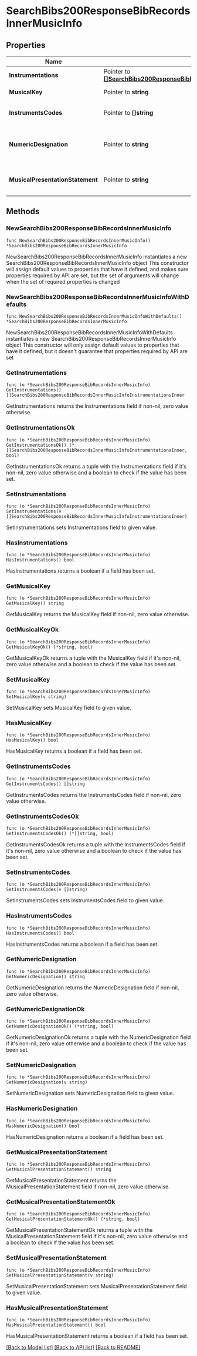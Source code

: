 # SearchBibs200ResponseBibRecordsInnerMusicInfo

## Properties

Name | Type | Description | Notes
------------ | ------------- | ------------- | -------------
**Instrumentations** | Pointer to [**[]SearchBibs200ResponseBibRecordsInnerMusicInfoInstrumentationsInner**](SearchBibs200ResponseBibRecordsInnerMusicInfoInstrumentationsInner.md) |  | [optional] 
**MusicalKey** | Pointer to **string** | Musical Key [v384sa] | [optional] 
**InstrumentsCodes** | Pointer to **[]string** | Musical Instruments [v048sa,b] | [optional] 
**NumericDesignation** | Pointer to **string** | Numeric Designation of Musical Work [v383sa,b,c] | [optional] 
**MusicalPresentationStatement** | Pointer to **string** | Musical Presentation Statement [v254sa] | [optional] 

## Methods

### NewSearchBibs200ResponseBibRecordsInnerMusicInfo

`func NewSearchBibs200ResponseBibRecordsInnerMusicInfo() *SearchBibs200ResponseBibRecordsInnerMusicInfo`

NewSearchBibs200ResponseBibRecordsInnerMusicInfo instantiates a new SearchBibs200ResponseBibRecordsInnerMusicInfo object
This constructor will assign default values to properties that have it defined,
and makes sure properties required by API are set, but the set of arguments
will change when the set of required properties is changed

### NewSearchBibs200ResponseBibRecordsInnerMusicInfoWithDefaults

`func NewSearchBibs200ResponseBibRecordsInnerMusicInfoWithDefaults() *SearchBibs200ResponseBibRecordsInnerMusicInfo`

NewSearchBibs200ResponseBibRecordsInnerMusicInfoWithDefaults instantiates a new SearchBibs200ResponseBibRecordsInnerMusicInfo object
This constructor will only assign default values to properties that have it defined,
but it doesn't guarantee that properties required by API are set

### GetInstrumentations

`func (o *SearchBibs200ResponseBibRecordsInnerMusicInfo) GetInstrumentations() []SearchBibs200ResponseBibRecordsInnerMusicInfoInstrumentationsInner`

GetInstrumentations returns the Instrumentations field if non-nil, zero value otherwise.

### GetInstrumentationsOk

`func (o *SearchBibs200ResponseBibRecordsInnerMusicInfo) GetInstrumentationsOk() (*[]SearchBibs200ResponseBibRecordsInnerMusicInfoInstrumentationsInner, bool)`

GetInstrumentationsOk returns a tuple with the Instrumentations field if it's non-nil, zero value otherwise
and a boolean to check if the value has been set.

### SetInstrumentations

`func (o *SearchBibs200ResponseBibRecordsInnerMusicInfo) SetInstrumentations(v []SearchBibs200ResponseBibRecordsInnerMusicInfoInstrumentationsInner)`

SetInstrumentations sets Instrumentations field to given value.

### HasInstrumentations

`func (o *SearchBibs200ResponseBibRecordsInnerMusicInfo) HasInstrumentations() bool`

HasInstrumentations returns a boolean if a field has been set.

### GetMusicalKey

`func (o *SearchBibs200ResponseBibRecordsInnerMusicInfo) GetMusicalKey() string`

GetMusicalKey returns the MusicalKey field if non-nil, zero value otherwise.

### GetMusicalKeyOk

`func (o *SearchBibs200ResponseBibRecordsInnerMusicInfo) GetMusicalKeyOk() (*string, bool)`

GetMusicalKeyOk returns a tuple with the MusicalKey field if it's non-nil, zero value otherwise
and a boolean to check if the value has been set.

### SetMusicalKey

`func (o *SearchBibs200ResponseBibRecordsInnerMusicInfo) SetMusicalKey(v string)`

SetMusicalKey sets MusicalKey field to given value.

### HasMusicalKey

`func (o *SearchBibs200ResponseBibRecordsInnerMusicInfo) HasMusicalKey() bool`

HasMusicalKey returns a boolean if a field has been set.

### GetInstrumentsCodes

`func (o *SearchBibs200ResponseBibRecordsInnerMusicInfo) GetInstrumentsCodes() []string`

GetInstrumentsCodes returns the InstrumentsCodes field if non-nil, zero value otherwise.

### GetInstrumentsCodesOk

`func (o *SearchBibs200ResponseBibRecordsInnerMusicInfo) GetInstrumentsCodesOk() (*[]string, bool)`

GetInstrumentsCodesOk returns a tuple with the InstrumentsCodes field if it's non-nil, zero value otherwise
and a boolean to check if the value has been set.

### SetInstrumentsCodes

`func (o *SearchBibs200ResponseBibRecordsInnerMusicInfo) SetInstrumentsCodes(v []string)`

SetInstrumentsCodes sets InstrumentsCodes field to given value.

### HasInstrumentsCodes

`func (o *SearchBibs200ResponseBibRecordsInnerMusicInfo) HasInstrumentsCodes() bool`

HasInstrumentsCodes returns a boolean if a field has been set.

### GetNumericDesignation

`func (o *SearchBibs200ResponseBibRecordsInnerMusicInfo) GetNumericDesignation() string`

GetNumericDesignation returns the NumericDesignation field if non-nil, zero value otherwise.

### GetNumericDesignationOk

`func (o *SearchBibs200ResponseBibRecordsInnerMusicInfo) GetNumericDesignationOk() (*string, bool)`

GetNumericDesignationOk returns a tuple with the NumericDesignation field if it's non-nil, zero value otherwise
and a boolean to check if the value has been set.

### SetNumericDesignation

`func (o *SearchBibs200ResponseBibRecordsInnerMusicInfo) SetNumericDesignation(v string)`

SetNumericDesignation sets NumericDesignation field to given value.

### HasNumericDesignation

`func (o *SearchBibs200ResponseBibRecordsInnerMusicInfo) HasNumericDesignation() bool`

HasNumericDesignation returns a boolean if a field has been set.

### GetMusicalPresentationStatement

`func (o *SearchBibs200ResponseBibRecordsInnerMusicInfo) GetMusicalPresentationStatement() string`

GetMusicalPresentationStatement returns the MusicalPresentationStatement field if non-nil, zero value otherwise.

### GetMusicalPresentationStatementOk

`func (o *SearchBibs200ResponseBibRecordsInnerMusicInfo) GetMusicalPresentationStatementOk() (*string, bool)`

GetMusicalPresentationStatementOk returns a tuple with the MusicalPresentationStatement field if it's non-nil, zero value otherwise
and a boolean to check if the value has been set.

### SetMusicalPresentationStatement

`func (o *SearchBibs200ResponseBibRecordsInnerMusicInfo) SetMusicalPresentationStatement(v string)`

SetMusicalPresentationStatement sets MusicalPresentationStatement field to given value.

### HasMusicalPresentationStatement

`func (o *SearchBibs200ResponseBibRecordsInnerMusicInfo) HasMusicalPresentationStatement() bool`

HasMusicalPresentationStatement returns a boolean if a field has been set.


[[Back to Model list]](../README.md#documentation-for-models) [[Back to API list]](../README.md#documentation-for-api-endpoints) [[Back to README]](../README.md)


